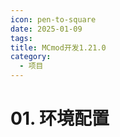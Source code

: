 ```yaml
---
icon: pen-to-square
date: 2025-01-09
tags: 
title: MCmod开发1.21.0
category:
  - 项目
---
```

# 01. 环境配置
